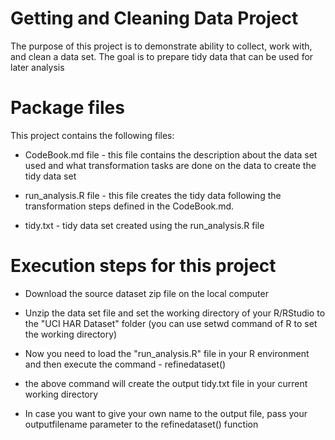 # Getting and Cleaning Data Project

The purpose of this project is to demonstrate  ability to collect, work with, and clean a data set. The goal is to prepare tidy data that can be used for later analysis

# Package files

This project contains the following files:

* CodeBook.md file - this file contains the description about the data set used and what transformation tasks are done on the data to create the tidy data set

* run_analysis.R file - this file creates the tidy data following the transformation steps defined in the CodeBook.md.

* tidy.txt - tidy data set created using the run_analysis.R file

# Execution steps for this project

* Download the source dataset zip file on the local computer

* Unzip the data set file and set the working directory of your R/RStudio to the "UCI HAR Dataset" folder (you can use setwd command of R to set the working directory)
* Now you need to load the "run_analysis.R" file in your R environment and then execute the command - refinedataset()

* the above command will create the output tidy.txt file in your current working directory

* In case you want to give your own name to the output file, pass your outputfilename parameter to the refinedataset() function



